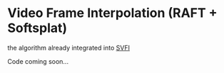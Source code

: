 # Video Frame Interpolation (RAFT + Softsplat)

the algorithm already integrated into [SVFI](https://github.com/Justin62628/Squirrel-RIFE)

Code coming soon...
